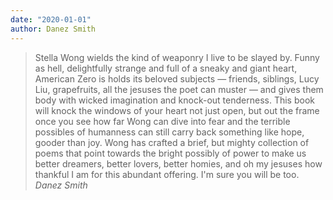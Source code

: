 ```yaml
---
date: "2020-01-01"
author: Danez Smith
---
```


> Stella Wong wields the kind of weaponry I live to be slayed by. Funny as hell, delightfully strange and full of a sneaky and giant heart, American Zero is holds its beloved subjects — friends, siblings, Lucy Liu, grapefruits, all the jesuses the poet can muster — and gives them body with wicked imagination and knock-out tenderness. This book will knock the windows of your heart not just open, but out the frame once you see how far Wong can dive into fear and the terrible possibles of humanness can still carry back something like hope, gooder than joy. Wong has crafted a brief, but mighty collection of poems that point towards the bright possibly of power to make us better dreamers, better lovers, better homies, and oh my jesuses how thankful I am for this abundant offering. I'm sure you will be too.
> <cite>Danez Smith</cite>

